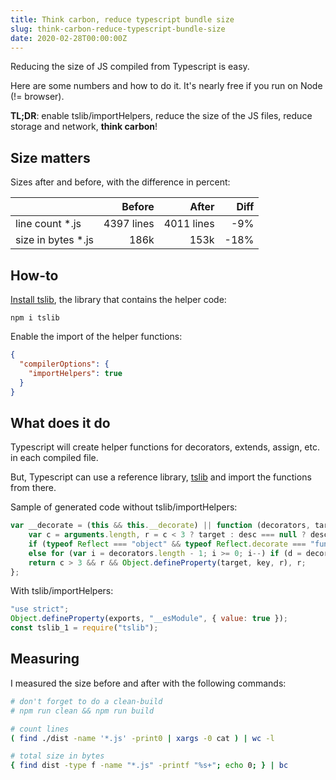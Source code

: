 ```yaml
---
title: Think carbon, reduce typescript bundle size
slug: think-carbon-reduce-typescript-bundle-size
date: 2020-02-28T00:00:00Z
---
```


Reducing the size of JS compiled from Typescript is easy.  

Here are some numbers and how to do it. It's nearly free if you run on Node (!= browser).

**TL;DR**: enable tslib/importHelpers, reduce the size of the JS files, reduce storage and network, **think carbon**!

## Size matters

Sizes after and before, with the difference in percent:

|                     | Before | After | Diff |
| ------------------- | -----: | ----: | ---: |
| line count \*.js    | 4397 lines  |  4011 lines |  -9% |
| size in bytes \*.js | 186k   |  153k | -18% |

## How-to

[Install tslib](https://github.com/microsoft/tslib), the library that contains the helper code:

```shell script
npm i tslib
```

Enable the import of the helper functions:

```json
{
  "compilerOptions": {
    "importHelpers": true
  }
}
```

## What does it do

Typescript will create helper functions for decorators, extends, assign, etc. in each compiled file.

But, Typescript can use a reference library, [tslib](https://github.com/microsoft/tslib) and import the functions from there.

Sample of generated code without tslib/importHelpers:

```js
var __decorate = (this && this.__decorate) || function (decorators, target, key, desc) {
    var c = arguments.length, r = c < 3 ? target : desc === null ? desc = Object.getOwnPropertyDescriptor(target, key) : desc, d;
    if (typeof Reflect === "object" && typeof Reflect.decorate === "function") r = Reflect.decorate(decorators, target, key, desc);
    else for (var i = decorators.length - 1; i >= 0; i--) if (d = decorators[i]) r = (c < 3 ? d(r) : c > 3 ? d(target, key, r) : d(target, key)) || r;
    return c > 3 && r && Object.defineProperty(target, key, r), r;
};
```

With tslib/importHelpers:

```js
"use strict";
Object.defineProperty(exports, "__esModule", { value: true });
const tslib_1 = require("tslib");
```

## Measuring

I measured the size before and after with the following commands:

```bash
# don't forget to do a clean-build
# npm run clean && npm run build

# count lines
( find ./dist -name '*.js' -print0 | xargs -0 cat ) | wc -l

# total size in bytes
{ find dist -type f -name "*.js" -printf "%s+"; echo 0; } | bc
```
